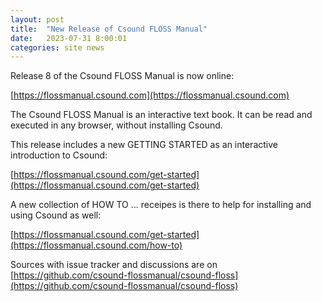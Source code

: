 ```yaml
---
layout: post
title:  "New Release of Csound FLOSS Manual"
date:   2023-07-31 8:00:01
categories: site news 
---
```


Release 8 of the Csound FLOSS Manual is now online:

[https://flossmanual.csound.com](https://flossmanual.csound.com)

The Csound FLOSS Manual is an interactive text book. 
It can be read and executed in any browser, without installing Csound.

This release includes a new GETTING STARTED as an interactive introduction to Csound:

[https://flossmanual.csound.com/get-started](https://flossmanual.csound.com/get-started)

A new collection of HOW TO ... receipes is there to help for installing and using Csound as well:

[https://flossmanual.csound.com/get-started](https://flossmanual.csound.com/how-to)

Sources with issue tracker and discussions are on [https://github.com/csound-flossmanual/csound-floss](https://github.com/csound-flossmanual/csound-floss)
